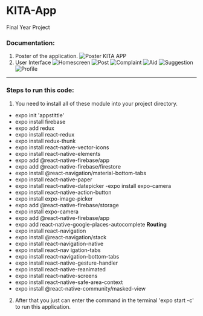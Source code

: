 # KITA-App
Final Year Project

### Documentation:
1. Poster of the application.
![Poster KITA APP](assets/KITA_APP_Poster_FYP2.jpg)
2. User Interface
![Homescreen](assets/Homescreen.jpg)
![Post](assets/Post.jpg)
![Complaint](assets/Complaint.jpg)
![Aid](assets/Aid.jpg)
![Suggestion](assets/Suggestion.jpg)
![Profile](assets/Profile.jpg)
---
### Steps to run this code:
1. You need to install all of these module into your project directory.

- expo init 'appstittle'
- expo install firebase
- expo add redux
- expo install react-redux
- expo install redux-thunk
- expo install react-native-vector-icons
- expo install react-native-elements
- expo add @react-native-firebase/app
- expo add @react-native-firebase/firestore
- expo install @react-navigation/material-bottom-tabs
- expo install react-native-paper
- expo install react-native-datepicker
-expo install expo-camera
- expo install react-native-action-button
- expo install expo-image-picker
- expo add @react-native-firebase/storage
- expo install expo-camera
- expo add @react-native-firebase/app
- expo add react-native-google-places-autocomplete
**Routing**
- expo install react-navigation
- expo install @react-navigation/stack
- expo install react-navigation-native
- expo install react-nav igation-tabs
- expo install react-navigation-bottom-tabs
- expo install react-native-gesture-handler
- expo install react-native-reanimated
- expo install react-native-screens
- expo install react-native-safe-area-context
- expo install @react-native-community/masked-view

2. After that you just can enter the command in the terminal 'expo start -c' to run this application.




